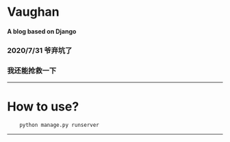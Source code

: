 # Vaughan
#### A blog based on Django
### 2020/7/31 爷弃坑了
### 我还能抢救一下
---
# How to use?
```
    python manage.py runserver
```
---
